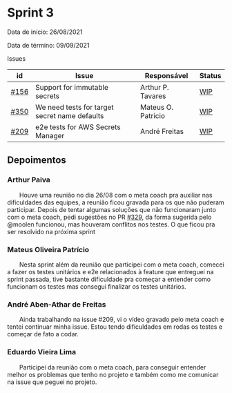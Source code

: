 # Sprint 3

Data de início: 26/08/2021

Data de término: 09/09/2021

Issues

| id                                                                      | Issue                         | Responsável       | Status                                                               |
| ----------------------------------------------------------------------- | ----------------------------- | ----------------- | -------------------------------------------------------------------- |
| [#156](https://github.com/external-secrets/external-secrets/issues/156) | Support for immutable secrets | Arthur P. Tavares | [WIP](https://github.com/external-secrets/external-secrets/pull/329) |
| [#350](https://github.com/external-secrets/external-secrets/issues/350) | We need tests for target secret name defaults | Mateus O. Patrício | [WIP](https://github.com/external-secrets/external-secrets/pull/369) |
| [#209](https://github.com/external-secrets/external-secrets/issues/209) | e2e tests for AWS Secrets Manager                                           | André Freitas      | [WIP](https://github.com/external-secrets/external-secrets/issues/209) |

## Depoimentos

### Arthur Paiva

&emsp;&emsp;Houve uma reunião no dia 26/08 com o meta coach pra auxiliar nas dificuldades das equipes, a reunião ficou gravada para os que não puderam participar. Depois de tentar algumas soluções que não funcionaram junto com o meta coach, pedi sugestões no PR [#329](https://github.com/external-secrets/external-secrets/pull/329), da forma sugerida pelo @moolen funcionou, mas houveram conflitos nos testes. O que ficou pra ser resolvido na próxima sprint

### Mateus Oliveira Patrício

&emsp;&emsp;Nesta sprint além da reunião que participei com o meta coach, comecei a fazer os testes unitários e e2e relacionados à feature que entreguei na sprint passada, tive bastante dificuldade pra começar a entender como funcionam os testes mas consegui finalizar os testes unitários.

### André Aben-Athar de Freitas

&emsp;&emsp;Ainda trabalhando na issue #209, vi o vídeo gravado pelo meta coach e tentei continuar minha issue. Estou tendo dificuldades em rodas os testes e começar de fato a codar.

### Eduardo Vieira Lima

&emsp;&emsp;Participei da reunião com o meta coach, para conseguir entender melhor os problemas que tenho no projeto e também como me comunicar na issue que peguei no projeto.